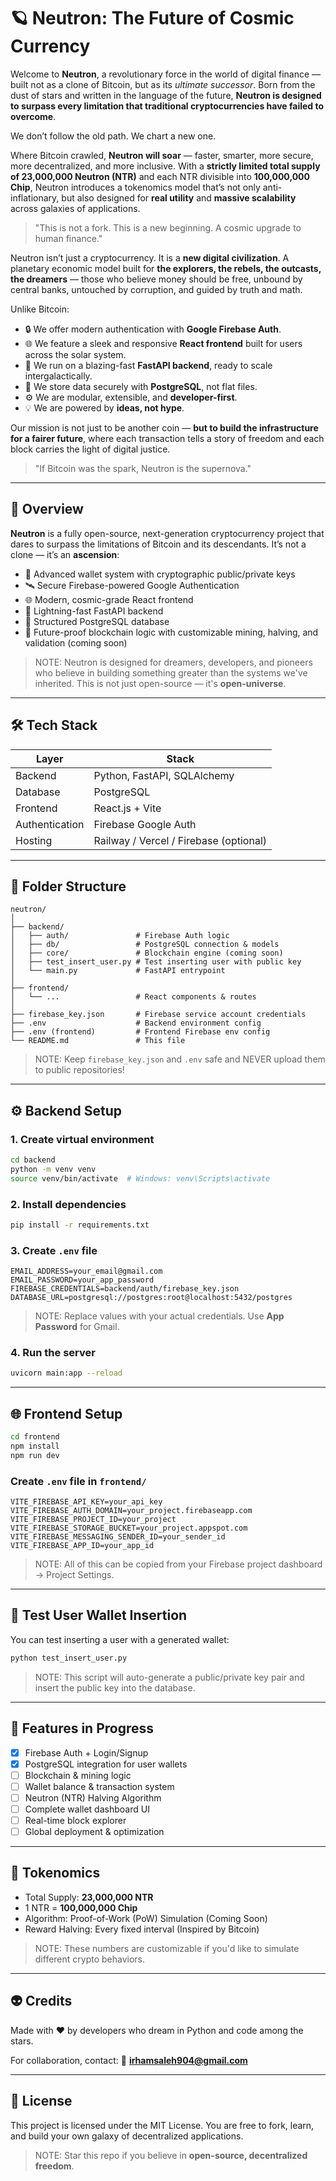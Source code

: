 # 🪐 Neutron: The Future of Cosmic Currency

Welcome to **Neutron**, a revolutionary force in the world of digital finance — built not as a clone of Bitcoin, but as its _ultimate successor_.
Born from the dust of stars and written in the language of the future, **Neutron is designed to surpass every limitation that traditional cryptocurrencies have failed to overcome**.

We don’t follow the old path. We chart a new one.

Where Bitcoin crawled, **Neutron will soar** — faster, smarter, more secure, more decentralized, and more inclusive.
With a **strictly limited total supply of 23,000,000 Neutron (NTR)** and each NTR divisible into **100,000,000 Chip**, Neutron introduces a tokenomics model that’s not only anti-inflationary, but also designed for **real utility** and **massive scalability** across galaxies of applications.

> "This is not a fork. This is a new beginning. A cosmic upgrade to human finance."

Neutron isn’t just a cryptocurrency. It is a **new digital civilization**.
A planetary economic model built for **the explorers, the rebels, the outcasts, the dreamers** — those who believe money should be free, unbound by central banks, untouched by corruption, and guided by truth and math.

Unlike Bitcoin:

- 🔒 We offer modern authentication with **Google Firebase Auth**.
- 🌐 We feature a sleek and responsive **React frontend** built for users across the solar system.
- 🚀 We run on a blazing-fast **FastAPI backend**, ready to scale intergalactically.
- 💾 We store data securely with **PostgreSQL**, not flat files.
- ⚙️ We are modular, extensible, and **developer-first**.
- 💡 We are powered by **ideas, not hype**.

Our mission is not just to be another coin —
**but to build the infrastructure for a fairer future**, where each transaction tells a story of freedom and each block carries the light of digital justice.

> "If Bitcoin was the spark, Neutron is the supernova."

---

## 🌌 Overview

**Neutron** is a fully open-source, next-generation cryptocurrency project that dares to surpass the limitations of Bitcoin and its descendants. It’s not a clone — it’s an **ascension**:

- 🔐 Advanced wallet system with cryptographic public/private keys
- 🛰️ Secure Firebase-powered Google Authentication
- 🌐 Modern, cosmic-grade React frontend
- 🚀 Lightning-fast FastAPI backend
- 💾 Structured PostgreSQL database
- 🧠 Future-proof blockchain logic with customizable mining, halving, and validation (coming soon)

> NOTE: Neutron is designed for dreamers, developers, and pioneers who believe in building something greater than the systems we've inherited. This is not just open-source — it's **open-universe**.

---

## 🛠 Tech Stack

| Layer          | Stack                                  |
| -------------- | -------------------------------------- |
| Backend        | Python, FastAPI, SQLAlchemy            |
| Database       | PostgreSQL                             |
| Frontend       | React.js + Vite                        |
| Authentication | Firebase Google Auth                   |
| Hosting        | Railway / Vercel / Firebase (optional) |

---

## 🧩 Folder Structure

```
neutron/
│
├── backend/
│   ├── auth/               # Firebase Auth logic
│   ├── db/                 # PostgreSQL connection & models
│   ├── core/               # Blockchain engine (coming soon)
│   ├── test_insert_user.py # Test inserting user with public key
│   └── main.py             # FastAPI entrypoint
│
├── frontend/
│   └── ...                 # React components & routes
│
├── firebase_key.json       # Firebase service account credentials
├── .env                    # Backend environment config
├── .env (frontend)         # Frontend Firebase env config
└── README.md               # This file
```

> NOTE: Keep `firebase_key.json` and `.env` safe and NEVER upload them to public repositories!

---

## ⚙️ Backend Setup

### 1. Create virtual environment

```bash
cd backend
python -m venv venv
source venv/bin/activate  # Windows: venv\Scripts\activate
```

### 2. Install dependencies

```bash
pip install -r requirements.txt
```

### 3. Create `.env` file

```env
EMAIL_ADDRESS=your_email@gmail.com
EMAIL_PASSWORD=your_app_password
FIREBASE_CREDENTIALS=backend/auth/firebase_key.json
DATABASE_URL=postgresql://postgres:root@localhost:5432/postgres
```

> NOTE: Replace values with your actual credentials. Use **App Password** for Gmail.

### 4. Run the server

```bash
uvicorn main:app --reload
```

---

## 🌐 Frontend Setup

```bash
cd frontend
npm install
npm run dev
```

### Create `.env` file in `frontend/`

```env
VITE_FIREBASE_API_KEY=your_api_key
VITE_FIREBASE_AUTH_DOMAIN=your_project.firebaseapp.com
VITE_FIREBASE_PROJECT_ID=your_project
VITE_FIREBASE_STORAGE_BUCKET=your_project.appspot.com
VITE_FIREBASE_MESSAGING_SENDER_ID=your_sender_id
VITE_FIREBASE_APP_ID=your_app_id
```

> NOTE: All of this can be copied from your Firebase project dashboard → Project Settings.

---

## 🔐 Test User Wallet Insertion

You can test inserting a user with a generated wallet:

```bash
python test_insert_user.py
```

> NOTE: This script will auto-generate a public/private key pair and insert the public key into the database.

---

## 🚧 Features in Progress

- [x] Firebase Auth + Login/Signup
- [x] PostgreSQL integration for user wallets
- [ ] Blockchain & mining logic
- [ ] Wallet balance & transaction system
- [ ] Neutron (NTR) Halving Algorithm
- [ ] Complete wallet dashboard UI
- [ ] Real-time block explorer
- [ ] Global deployment & optimization

---

## 🧬 Tokenomics

- Total Supply: **23,000,000 NTR**
- 1 NTR = **100,000,000 Chip**
- Algorithm: Proof-of-Work (PoW) Simulation (Coming Soon)
- Reward Halving: Every fixed interval (Inspired by Bitcoin)

> NOTE: These numbers are customizable if you'd like to simulate different crypto behaviors.

---

## 👽 Credits

Made with ❤️ by developers who dream in Python and code among the stars.

For collaboration, contact:
📧 **irhamsaleh904@gmail.com**

---

## 📄 License

This project is licensed under the MIT License.
You are free to fork, learn, and build your own galaxy of decentralized applications.

> NOTE: Star this repo if you believe in **open-source, decentralized freedom**.
